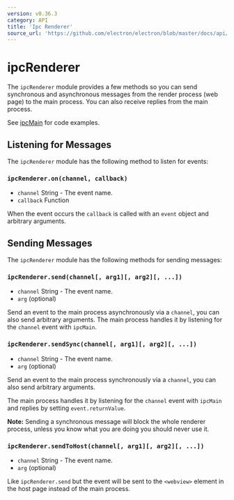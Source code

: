 ```yaml
---
version: v0.36.3
category: API
title: 'Ipc Renderer'
source_url: 'https://github.com/electron/electron/blob/master/docs/api/ipc-renderer.md'
---
```


# ipcRenderer

The `ipcRenderer` module provides a few methods so you can send synchronous and
asynchronous messages from the render process (web page) to the main process.
You can also receive replies from the main process.

See [ipcMain](http://electron.atom.io/docs/v0.36.3/api/ipc-main) for code examples.

## Listening for Messages

The `ipcRenderer` module has the following method to listen for events:

### `ipcRenderer.on(channel, callback)`

* `channel` String - The event name.
* `callback` Function

When the event occurs the `callback` is called with an `event` object and
arbitrary arguments.

## Sending Messages

The `ipcRenderer` module has the following methods for sending messages:

### `ipcRenderer.send(channel[, arg1][, arg2][, ...])`

* `channel` String - The event name.
* `arg` (optional)

Send an event to the main process asynchronously via a `channel`, you can also
send arbitrary arguments. The main process handles it by listening for the
`channel` event with `ipcMain`.

### `ipcRenderer.sendSync(channel[, arg1][, arg2][, ...])`

* `channel` String - The event name.
* `arg` (optional)

Send an event to the main process synchronously via a `channel`, you can also
send arbitrary arguments.

The main process handles it by listening for the `channel` event with 
`ipcMain` and replies by setting `event.returnValue`.

__Note:__ Sending a synchronous message will block the whole renderer process,
unless you know what you are doing you should never use it.

### `ipcRenderer.sendToHost(channel[, arg1][, arg2][, ...])`

* `channel` String - The event name.
* `arg` (optional)

Like `ipcRenderer.send` but the event will be sent to the `<webview>` element in
the host page instead of the main process.
